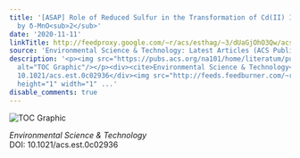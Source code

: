 ```yaml
---
title: '[ASAP] Role of Reduced Sulfur in the Transformation of Cd(II) Immobilized
  by δ-MnO<sub>2</sub>'
date: '2020-11-11'
linkTitle: http://feedproxy.google.com/~r/acs/esthag/~3/dUaGjOhO3Qw/acs.est.0c02936
source: 'Environmental Science & Technology: Latest Articles (ACS Publications)'
description: '<p><img src="https://pubs.acs.org/na101/home/literatum/publisher/achs/journals/content/esthag/0/esthag.ahead-of-print/acs.est.0c02936/20201111/images/medium/es0c02936_0006.gif"
  alt="TOC Graphic"/></p><div><cite>Environmental Science & Technology</cite></div><div>DOI:
  10.1021/acs.est.0c02936</div><img src="http://feeds.feedburner.com/~r/acs/esthag/~4/dUaGjOhO3Qw"
  height="1" width="1" ...'
disable_comments: true
---
```

<p><img src="https://pubs.acs.org/na101/home/literatum/publisher/achs/journals/content/esthag/0/esthag.ahead-of-print/acs.est.0c02936/20201111/images/medium/es0c02936_0006.gif" alt="TOC Graphic"/></p><div><cite>Environmental Science & Technology</cite></div><div>DOI: 10.1021/acs.est.0c02936</div><img src="http://feeds.feedburner.com/~r/acs/esthag/~4/dUaGjOhO3Qw" height="1" width="1" ...